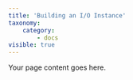 ```yaml
---
title: 'Building an I/O Instance'
taxonomy:
    category:
        - docs
visible: true
---
```


Your page content goes here.